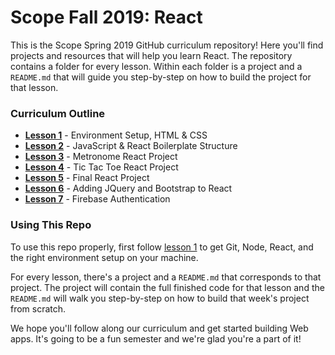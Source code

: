 # Scope Fall 2019: React

This is the Scope Spring 2019 GitHub curriculum repository! Here you'll find projects and resources that will help you learn React. The repository contains a folder for every lesson. Within each folder is a project and a `README.md` that will guide you step-by-step on how to build the project for that lesson.

### Curriculum Outline
* [**Lesson 1**](lesson-1) - Environment Setup, HTML & CSS
* [**Lesson 2**](lesson-2) - JavaScript & React Boilerplate Structure
* [**Lesson 3**](lesson-3) - Metronome React Project
* [**Lesson 4**](lesson-4) - Tic Tac Toe React Project
* [**Lesson 5**](lesson-5) - Final React Project
* [**Lesson 6**](lesson-6) - Adding JQuery and Bootstrap to React
* [**Lesson 7**](lesson-7) - Firebase Authentication

### Using This Repo
To use this repo properly, first follow [lesson 1](lesson-1/README.md) to get Git, Node, React, and the right environment setup on your machine.

For every lesson, there's a project and a `README.md` that corresponds to that project. The project will contain the full finished code for that lesson and the `README.md` will walk you step-by-step on how to build that week's project from scratch.

We hope you'll follow along our curriculum and get started building Web apps. It's going to be a fun semester and we're glad you're a part of it!
